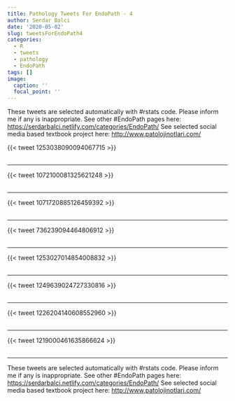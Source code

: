 ```yaml
---
title: Pathology Tweets For EndoPath - 4
author: Serdar Balci
date: '2020-05-02'
slug: tweetsForEndoPath4
categories:
  - R
  - tweets
  - pathology
  - EndoPath
tags: []
image:
  caption: ''
  focal_point: ''
---
```



These tweets are selected automatically with #rstats code. Please inform me if any is inappropriate.
See other #EndoPath pages here: https://serdarbalci.netlify.com/categories/EndoPath/ 
See selected social media based textbook project here: http://www.patolojinotlari.com/

{{< tweet 1253038090094067715 >}}
<br>
<br>
<hr>
{{< tweet 1072100081325621248 >}}
<br>
<br>
<hr>
{{< tweet 1071720885126459392 >}}
<br>
<br>
<hr>
{{< tweet 736239094464806912 >}}
<br>
<br>
<hr>
{{< tweet 1253027014854008832 >}}
<br>
<br>
<hr>
{{< tweet 1249639024727330816 >}}
<br>
<br>
<hr>
{{< tweet 1226204140608552960 >}}
<br>
<br>
<hr>
{{< tweet 1219000461635866624 >}}
<br>
<br>
<hr>


These tweets are selected automatically with #rstats code. Please inform me if any is inappropriate.
See other #EndoPath pages here: https://serdarbalci.netlify.com/categories/EndoPath/ 
See selected social media based textbook project here: http://www.patolojinotlari.com/
